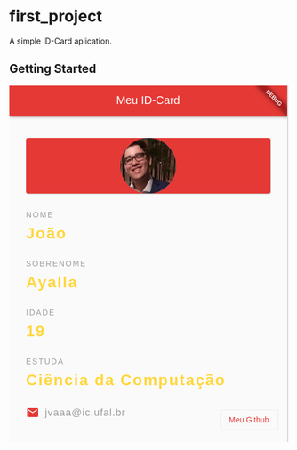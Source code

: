 # first_project

A simple ID-Card aplication.

## Getting Started


![GitHub Logo](https://raw.githubusercontent.com/jonh14lk/Flutter/master/first_project/assets/print.png)
